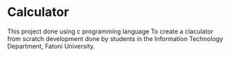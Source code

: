 # Calculator
This project done using c programming language
To create a claculator from scratch
development done by students in the Information Technology Department, Fatoni University.
